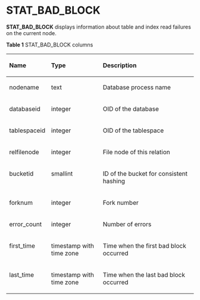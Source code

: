 # STAT\_BAD\_BLOCK<a name="EN-US_TOPIC_0245374716"></a>

**STAT\_BAD\_BLOCK**  displays information about table and index read failures on the current node.

**Table  1**  STAT\_BAD\_BLOCK columns

<a name="en-us_topic_0237122612_table131262044171211"></a>
<table><thead align="left"><tr id="en-us_topic_0237122612_row1921714417121"><th class="cellrowborder" valign="top" width="17.27%" id="mcps1.2.4.1.1"><p id="en-us_topic_0237122612_p721704451214"><a name="en-us_topic_0237122612_p721704451214"></a><a name="en-us_topic_0237122612_p721704451214"></a><strong id="b1367733444812"><a name="b1367733444812"></a><a name="b1367733444812"></a>Name</strong></p>
</th>
<th class="cellrowborder" valign="top" width="28.73%" id="mcps1.2.4.1.2"><p id="en-us_topic_0237122612_p32171244141215"><a name="en-us_topic_0237122612_p32171244141215"></a><a name="en-us_topic_0237122612_p32171244141215"></a><strong id="b203161735174810"><a name="b203161735174810"></a><a name="b203161735174810"></a>Type</strong></p>
</th>
<th class="cellrowborder" valign="top" width="54%" id="mcps1.2.4.1.3"><p id="en-us_topic_0237122612_p16217174411122"><a name="en-us_topic_0237122612_p16217174411122"></a><a name="en-us_topic_0237122612_p16217174411122"></a><strong id="b33251636124813"><a name="b33251636124813"></a><a name="b33251636124813"></a>Description</strong></p>
</th>
</tr>
</thead>
<tbody><tr id="en-us_topic_0237122612_row7217194441210"><td class="cellrowborder" valign="top" width="17.27%" headers="mcps1.2.4.1.1 "><p id="en-us_topic_0237122612_p1621794491211"><a name="en-us_topic_0237122612_p1621794491211"></a><a name="en-us_topic_0237122612_p1621794491211"></a>nodename</p>
</td>
<td class="cellrowborder" valign="top" width="28.73%" headers="mcps1.2.4.1.2 "><p id="en-us_topic_0237122612_p2218174401218"><a name="en-us_topic_0237122612_p2218174401218"></a><a name="en-us_topic_0237122612_p2218174401218"></a>text</p>
</td>
<td class="cellrowborder" valign="top" width="54%" headers="mcps1.2.4.1.3 "><p id="en-us_topic_0237122612_p1218844161218"><a name="en-us_topic_0237122612_p1218844161218"></a><a name="en-us_topic_0237122612_p1218844161218"></a>Database process name</p>
</td>
</tr>
<tr id="en-us_topic_0237122612_row621854451212"><td class="cellrowborder" valign="top" width="17.27%" headers="mcps1.2.4.1.1 "><p id="en-us_topic_0237122612_p4218184471216"><a name="en-us_topic_0237122612_p4218184471216"></a><a name="en-us_topic_0237122612_p4218184471216"></a>databaseid</p>
</td>
<td class="cellrowborder" valign="top" width="28.73%" headers="mcps1.2.4.1.2 "><p id="en-us_topic_0237122612_p1218194419121"><a name="en-us_topic_0237122612_p1218194419121"></a><a name="en-us_topic_0237122612_p1218194419121"></a>integer</p>
</td>
<td class="cellrowborder" valign="top" width="54%" headers="mcps1.2.4.1.3 "><p id="en-us_topic_0237122612_p142181044161213"><a name="en-us_topic_0237122612_p142181044161213"></a><a name="en-us_topic_0237122612_p142181044161213"></a>OID of the database</p>
</td>
</tr>
<tr id="en-us_topic_0237122612_row1321874417126"><td class="cellrowborder" valign="top" width="17.27%" headers="mcps1.2.4.1.1 "><p id="en-us_topic_0237122612_p4218154414124"><a name="en-us_topic_0237122612_p4218154414124"></a><a name="en-us_topic_0237122612_p4218154414124"></a>tablespaceid</p>
</td>
<td class="cellrowborder" valign="top" width="28.73%" headers="mcps1.2.4.1.2 "><p id="en-us_topic_0237122612_p6218174411215"><a name="en-us_topic_0237122612_p6218174411215"></a><a name="en-us_topic_0237122612_p6218174411215"></a>integer</p>
</td>
<td class="cellrowborder" valign="top" width="54%" headers="mcps1.2.4.1.3 "><p id="en-us_topic_0237122612_p10218184415129"><a name="en-us_topic_0237122612_p10218184415129"></a><a name="en-us_topic_0237122612_p10218184415129"></a>OID of the tablespace</p>
</td>
</tr>
<tr id="en-us_topic_0237122612_row82181944131218"><td class="cellrowborder" valign="top" width="17.27%" headers="mcps1.2.4.1.1 "><p id="en-us_topic_0237122612_p12219124414121"><a name="en-us_topic_0237122612_p12219124414121"></a><a name="en-us_topic_0237122612_p12219124414121"></a>relfilenode</p>
</td>
<td class="cellrowborder" valign="top" width="28.73%" headers="mcps1.2.4.1.2 "><p id="en-us_topic_0237122612_p142191644161214"><a name="en-us_topic_0237122612_p142191644161214"></a><a name="en-us_topic_0237122612_p142191644161214"></a>integer</p>
</td>
<td class="cellrowborder" valign="top" width="54%" headers="mcps1.2.4.1.3 "><p id="en-us_topic_0237122612_p14219134418120"><a name="en-us_topic_0237122612_p14219134418120"></a><a name="en-us_topic_0237122612_p14219134418120"></a>File node of this relation</p>
</td>
</tr>
<tr id="row313210192173"><td class="cellrowborder" valign="top" width="17.27%" headers="mcps1.2.4.1.1 "><p id="en-us_topic_0237122443_p18806205716524"><a name="en-us_topic_0237122443_p18806205716524"></a><a name="en-us_topic_0237122443_p18806205716524"></a>bucketid</p>
</td>
<td class="cellrowborder" valign="top" width="28.73%" headers="mcps1.2.4.1.2 "><p id="en-us_topic_0237122443_p6806957115211"><a name="en-us_topic_0237122443_p6806957115211"></a><a name="en-us_topic_0237122443_p6806957115211"></a>smallint</p>
</td>
<td class="cellrowborder" valign="top" width="54%" headers="mcps1.2.4.1.3 "><p id="en-us_topic_0237122443_p1180655775215"><a name="en-us_topic_0237122443_p1180655775215"></a><a name="en-us_topic_0237122443_p1180655775215"></a>ID of the bucket for consistent hashing</p>
</td>
</tr>
<tr id="en-us_topic_0237122612_row1521954416128"><td class="cellrowborder" valign="top" width="17.27%" headers="mcps1.2.4.1.1 "><p id="en-us_topic_0237122612_p92191445121"><a name="en-us_topic_0237122612_p92191445121"></a><a name="en-us_topic_0237122612_p92191445121"></a>forknum</p>
</td>
<td class="cellrowborder" valign="top" width="28.73%" headers="mcps1.2.4.1.2 "><p id="en-us_topic_0237122612_p4219114419122"><a name="en-us_topic_0237122612_p4219114419122"></a><a name="en-us_topic_0237122612_p4219114419122"></a>integer</p>
</td>
<td class="cellrowborder" valign="top" width="54%" headers="mcps1.2.4.1.3 "><p id="en-us_topic_0237122612_p52190447127"><a name="en-us_topic_0237122612_p52190447127"></a><a name="en-us_topic_0237122612_p52190447127"></a>Fork number</p>
</td>
</tr>
<tr id="en-us_topic_0237122612_row132191544121217"><td class="cellrowborder" valign="top" width="17.27%" headers="mcps1.2.4.1.1 "><p id="en-us_topic_0237122612_p19219144171211"><a name="en-us_topic_0237122612_p19219144171211"></a><a name="en-us_topic_0237122612_p19219144171211"></a>error_count</p>
</td>
<td class="cellrowborder" valign="top" width="28.73%" headers="mcps1.2.4.1.2 "><p id="en-us_topic_0237122612_p4219644101210"><a name="en-us_topic_0237122612_p4219644101210"></a><a name="en-us_topic_0237122612_p4219644101210"></a>integer</p>
</td>
<td class="cellrowborder" valign="top" width="54%" headers="mcps1.2.4.1.3 "><p id="en-us_topic_0237122612_p1921974418129"><a name="en-us_topic_0237122612_p1921974418129"></a><a name="en-us_topic_0237122612_p1921974418129"></a>Number of errors</p>
</td>
</tr>
<tr id="en-us_topic_0237122612_row7220124416126"><td class="cellrowborder" valign="top" width="17.27%" headers="mcps1.2.4.1.1 "><p id="en-us_topic_0237122612_p12220244151214"><a name="en-us_topic_0237122612_p12220244151214"></a><a name="en-us_topic_0237122612_p12220244151214"></a>first_time</p>
</td>
<td class="cellrowborder" valign="top" width="28.73%" headers="mcps1.2.4.1.2 "><p id="en-us_topic_0237122612_p122020448123"><a name="en-us_topic_0237122612_p122020448123"></a><a name="en-us_topic_0237122612_p122020448123"></a>timestamp with time zone</p>
</td>
<td class="cellrowborder" valign="top" width="54%" headers="mcps1.2.4.1.3 "><p id="en-us_topic_0237122612_p13220154419129"><a name="en-us_topic_0237122612_p13220154419129"></a><a name="en-us_topic_0237122612_p13220154419129"></a>Time when the first bad block occurred</p>
</td>
</tr>
<tr id="en-us_topic_0237122612_row14220144431213"><td class="cellrowborder" valign="top" width="17.27%" headers="mcps1.2.4.1.1 "><p id="en-us_topic_0237122612_p13220114451211"><a name="en-us_topic_0237122612_p13220114451211"></a><a name="en-us_topic_0237122612_p13220114451211"></a>last_time</p>
</td>
<td class="cellrowborder" valign="top" width="28.73%" headers="mcps1.2.4.1.2 "><p id="en-us_topic_0237122612_p322014441216"><a name="en-us_topic_0237122612_p322014441216"></a><a name="en-us_topic_0237122612_p322014441216"></a>timestamp with time zone</p>
</td>
<td class="cellrowborder" valign="top" width="54%" headers="mcps1.2.4.1.3 "><p id="en-us_topic_0237122612_p722064420123"><a name="en-us_topic_0237122612_p722064420123"></a><a name="en-us_topic_0237122612_p722064420123"></a>Time when the last bad block occurred</p>
</td>
</tr>
</tbody>
</table>

